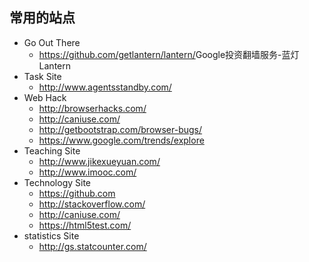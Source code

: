 ## 常用的站点
* Go Out There
	- <https://github.com/getlantern/lantern/>Google投资翻墙服务-蓝灯 Lantern 
* Task Site 
	- <http://www.agentsstandby.com/>
* Web Hack
	- <http://browserhacks.com/>
	- <http://caniuse.com/>
	- <http://getbootstrap.com/browser-bugs/>
	- <https://www.google.com/trends/explore>
* Teaching Site
	- <http://www.jikexueyuan.com/>
	- <http://www.imooc.com/>
* Technology Site
	- <https://github.com>
	- <http://stackoverflow.com/>
	- <http://caniuse.com/>
	- <https://html5test.com/>
* statistics Site
	- <http://gs.statcounter.com/>
